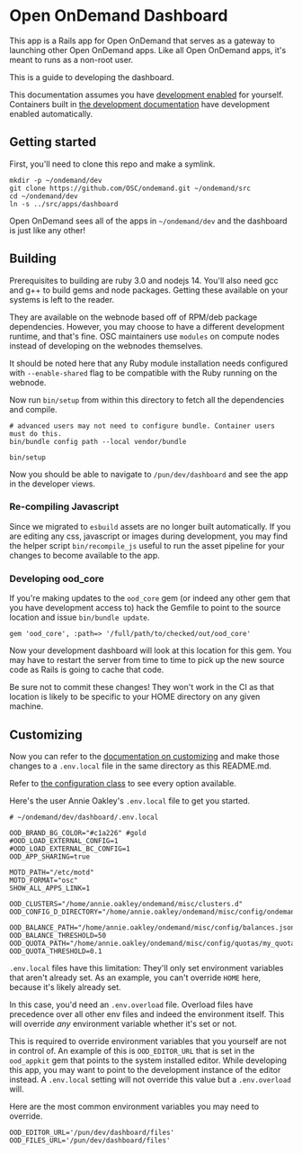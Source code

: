 # Open OnDemand Dashboard

This app is a Rails app for Open OnDemand that serves as a gateway to launching
other Open OnDemand apps. Like all Open OnDemand apps, it's meant to runs as a non-root
user.

This is a guide to developing the dashboard.

This documentation assumes you have [development enabled](https://osc.github.io/ood-documentation/latest/app-development/enabling-development-mode.html)
for yourself.  Containers built in [the development documentation](../../DEVELOPMENT.md)
have development enabled automatically.

## Getting started

First, you'll need to clone this repo and make a symlink.

```text
mkdir -p ~/ondemand/dev
git clone https://github.com/OSC/ondemand.git ~/ondemand/src
cd ~/ondemand/dev
ln -s ../src/apps/dashboard
```

Open OnDemand sees all of the apps in `~/ondemand/dev` and the
dashboard is just like any other!

## Building

Prerequisites to building are ruby 3.0 and nodejs 14.  You'll also need gcc
and g++ to build gems and node packages.  Getting these available on your systems
is left to the reader.

They are available on the webnode based off of RPM/deb package dependencies.
However, you may choose to have a different development runtime, and that's fine.
OSC maintainers use `modules` on compute nodes instead of developing on the webnodes
themselves.

It should be noted here that any Ruby module installation needs configured with
`--enable-shared` flag to be compatible with the Ruby running on the webnode.

Now run `bin/setup` from within this directory to fetch all the dependencies
and compile.

```
# advanced users may not need to configure bundle. Container users must do this.
bin/bundle config path --local vendor/bundle

bin/setup
```

Now you should be able to navigate to `/pun/dev/dashboard` and see the app
in the developer views.

### Re-compiling Javascript

Since we migrated to `esbuild` assets are no longer built automatically. If you are
editing any css, javascript or images during development, you may find the
helper script `bin/recompile_js` useful to run the asset pipeline for your changes
to become available to the app.

### Developing ood_core

If you're making updates to the `ood_core` gem (or indeed any other gem that you have
development access to) hack the Gemfile to point to the source location and issue 
`bin/bundle update`.

```
gem 'ood_core', :path=> '/full/path/to/checked/out/ood_core'
```

Now your development dashboard will look at this location for this gem. You may
have to restart the server from time to time to pick up the new source code as
Rails is going to cache that code.

Be sure not to commit these changes! They won't work in the CI as that location
is likely to be specific to your HOME directory on any given machine.

## Customizing

Now you can refer to the [documentation on customizing](https://osc.github.io/ood-documentation/latest/customization.html)
and make those changes to a `.env.local` file in the same directory as
this README.md.

Refer to [the configuration class](config/configuration_singleton.rb) to see every option
available.

Here's the user Annie Oakley's `.env.local` file to get you started.

```
# ~/ondemand/dev/dashboard/.env.local

OOD_BRAND_BG_COLOR="#c1a226" #gold
#OOD_LOAD_EXTERNAL_CONFIG=1
#OOD_LOAD_EXTERNAL_BC_CONFIG=1
OOD_APP_SHARING=true

MOTD_PATH="/etc/motd"
MOTD_FORMAT="osc"
SHOW_ALL_APPS_LINK=1

OOD_CLUSTERS="/home/annie.oakley/ondemand/misc/clusters.d"
OOD_CONFIG_D_DIRECTORY="/home/annie.oakley/ondemand/misc/config/ondemand.d"

OOD_BALANCE_PATH="/home/annie.oakley/ondemand/misc/config/balances.json"
OOD_BALANCE_THRESHOLD=50
OOD_QUOTA_PATH="/home/annie.oakley/ondemand/misc/config/quotas/my_quota.json"
OOD_QUOTA_THRESHOLD=0.1
```

`.env.local` files have this limitation: They'll only set environment variables that
aren't already set. As an example, you can't override `HOME` here, because it's
likely already set.

In this case, you'd need an `.env.overload` file. Overload files have precedence over
all other env files and indeed the environment itself.  This will override _any_
environment variable whether it's set or not.

This is required to override environment variables that you yourself are not in control
of. An example of this is `OOD_EDITOR_URL` that is set in the `ood_appkit` gem that points
to the system installed editor. While developing this app, you may want to point to the
development instance of the editor instead. A `.env.local` setting will not override this
value but a `.env.overload` will.

Here are the most common environment variables you may need to override.

```
OOD_EDITOR_URL='/pun/dev/dashboard/files'
OOD_FILES_URL='/pun/dev/dashboard/files'
```
